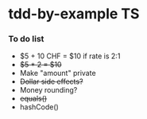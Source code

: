 # tdd-by-example TS

### To do list

- $5 + 10 CHF = $10 if rate is 2:1
- ~~$5 * 2 = $10~~
- Make "amount" private
- ~~Dollar side effects?~~
- Money rounding?
- ~~equals()~~
- hashCode()